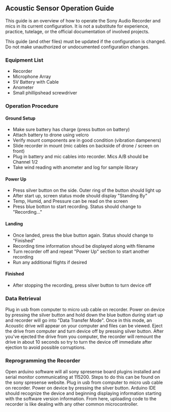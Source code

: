 ## Acoustic Sensor Operation Guide

This guide is an overview of how to operate the Sony Audio Recorder and mics 
in its current configuration. It is not a substitute for experience, 
practice, tutelage, or the official documentation of involved projects.

This guide (and other files) must be updated if the configuration is changed.
Do not make unauthorized or undocumented configuration changes.

### Equipment List
* Recorder
* Microphone Array
* 5V Battery with Cable
* Anometer
* Small phillipshead screwdriver 

### Operation Procedure

#### Ground Setup
* Make sure battery has charge (press button on battery)
* Attach battery to drone using velcro
* Verify mount components are in good condition (vibration dampeners)
* Slide recorder in mount (mic cables on backside of drone / screen on front)
* Plug in battery and mic cables into recorder. Mics A/B should be Channel 1/2
* Take wind reading with anometer and log for sample library

#### Power Up
* Press silver button on the side. Outer ring of the button should light up
* After start up, screen status mode should display "Standing By"
* Temp, Humid, and Pressure can be read on the screen
* Press blue botton to start recording. Status should change to "Recording..."

#### Landing
* Once landed, press the blue button again. Status should change to "Finished"
* Recording time information shoud be displayed along with filename
* Turn recorder off and repeat "Power Up" section to start another recording
* Run any additional flights if desired

#### Finished
* After stopping the recording, press silver button to turn device off


### Data Retrieval

Plug in usb from computer to micro usb cable on recorder. Power on device by pressing the silver button and hold down the blue button during start up and recorder will go into "Data Transfer Mode". Once in this mode, an Acoustic drive will appear on your computer and files can be viewed. Eject the drive from computer and turn device off by pressing silver button. After you've ejected the drive from you computer, the recorder will remount the drive in about 10 seconds so try to turn the device off immediate after ejection to avoid possible corruptions.


### Reprogramming the Recorder

Open arduino software will all sony spresense board plugins installed and serial monitor communicating at 115200. Steps to do this can be found on the sony spresense website. Plug in usb from computer to micro usb cable on recorder. Power on device by pressing the silver button. Arduino IDE should recognize the device and beginning displaying information starting with the software version information. From here, uploading code to the recorder is like dealing with any other common microcontroller.














